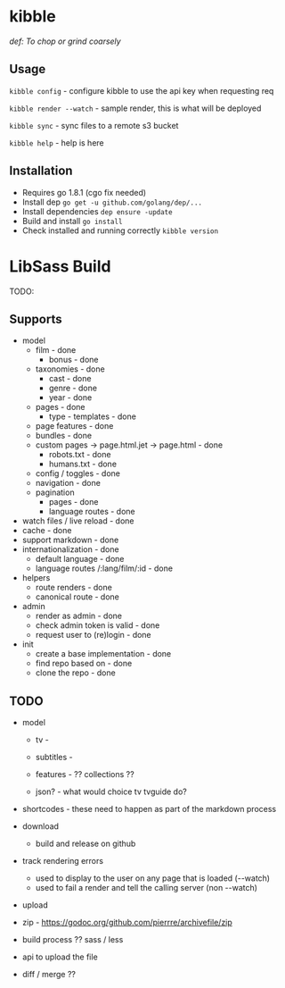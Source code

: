 # kibble
*def: To chop or grind coarsely*

## Usage
```kibble config``` - configure kibble to use the api key when requesting req

```kibble render --watch``` - sample render, this is what will be deployed

```kibble sync``` - sync files to a remote s3 bucket

```kibble help``` - help is here

## Installation
* Requires go 1.8.1 (cgo fix needed)
* Install dep ```go get -u github.com/golang/dep/...```
* Install dependencies ```dep ensure -update```
* Build and install ```go install```
* Check installed and running correctly ```kibble version```

# LibSass Build
TODO:
  

## Supports
* model
   * film - done
     * bonus - done
   * taxonomies - done
     * cast - done
     * genre - done
     * year - done
   * pages - done
     * type - templates - done
   * page features - done
   * bundles - done
   * custom pages -> page.html.jet -> page.html - done
     * robots.txt - done
     * humans.txt - done
   * config / toggles - done
   * navigation - done
   * pagination
      * pages - done
      * language routes - done
* watch files / live reload - done
* cache - done
* support markdown - done
* internationalization - done
   * default language - done
   * language routes /:lang/film/:id - done
* helpers
   * route renders - done
   * canonical route - done
* admin
  * render as admin - done
  * check admin token is valid - done
  * request user to (re)login - done
* init
  * create a base implementation - done
  * find repo based on - done
  * clone the repo - done

## TODO
 * model
    * tv -
    * subtitles -
    
    * features - ?? collections ??
    * json? - what would choice tv tvguide do?
 * shortcodes - these need to happen as part of the markdown process
 * download
    * build and release on github

 * track rendering errors
   * used to display to the user on any page that is loaded (--watch)
   * used to fail a render and tell the calling server (non --watch)

    
    
 * upload
  * zip - https://godoc.org/github.com/pierrre/archivefile/zip
  * build process ?? sass / less
  * api to upload the file

 * diff / merge ??

